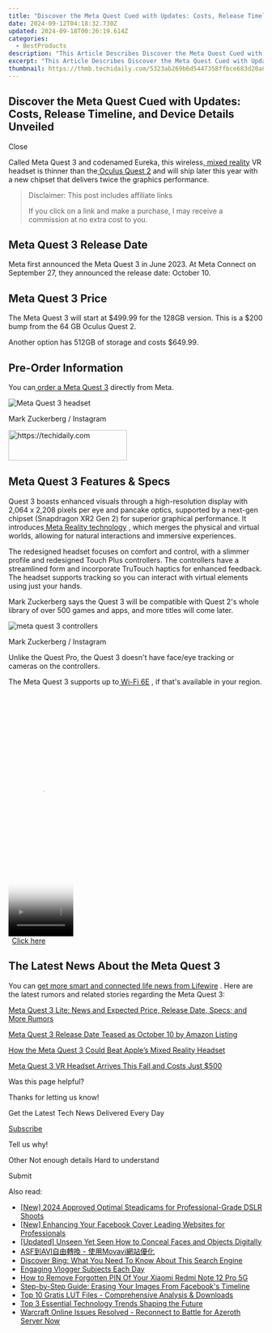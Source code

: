 ```yaml
---
title: "Discover the Meta Quest Cued with Updates: Costs, Release Timeline, and Device Details Unveiled"
date: 2024-09-12T04:18:32.730Z
updated: 2024-09-18T00:26:19.614Z
categories:
  - BestProducts
description: "This Article Describes Discover the Meta Quest Cued with Updates: Costs, Release Timeline, and Device Details Unveiled"
excerpt: "This Article Describes Discover the Meta Quest Cued with Updates: Costs, Release Timeline, and Device Details Unveiled"
thumbnail: https://thmb.techidaily.com/5323ab269b6d5447358ffbce683d20a8b0db809b59cc59254c5cb25869dff46a.jpg
---
```


## Discover the Meta Quest Cued with Updates: Costs, Release Timeline, and Device Details Unveiled

Close 

 Called Meta Quest 3 and codenamed Eureka, this wireless,[ mixed reality](https://www.lifewire.com/what-is-mixed-reality-4588766) VR headset is thinner than the[ Oculus Quest 2](https://www.lifewire.com/oculus-quest-2-hands-on-solid-performance-with-some-cut-corners-5082993) and will ship later this year with a new chipset that delivers twice the graphics performance.

>  Disclaimer: This post includes affiliate links
>
>  If you click on a link and make a purchase, I may receive a commission at no extra cost to you.
>

## Meta Quest 3 Release Date

 Meta first announced the Meta Quest 3 in June 2023\. At Meta Connect on September 27, they announced the release date: October 10.

## Meta Quest 3 Price

 The Meta Quest 3 will start at $499.99 for the 128GB version. This is a $200 bump from the 64 GB Oculus Quest 2.

 Another option has 512GB of storage and costs $649.99.  

## Pre-Order Information

 You can[ order a Meta Quest 3](https://www.meta.com/quest/quest-3/) directly from Meta.

![Meta Quest 3 headset](https://www.lifewire.com/thmb/R0nFxJPG6GNdRdNMejkyp2Ps0BQ=/1500x0/filters:no_upscale():max_bytes(200000):strip_icc():format(webp)/meta-quest-3-headset-front-7049bb83fcbd4b51967c79f6d62a372d.png) 

Mark Zuckerberg / Instagram

<!-- affiliate ads begin -->
<a href="https://25home.pxf.io/c/5597632/2148640/16836" target="_top" id="2148640">
  <img src="//a.impactradius-go.com/display-ad/16836-2148640" border="0" alt="https://techidaily.com" width="234" height="60"/>
</a>
<img height="0" width="0" src="https://25home.pxf.io/i/5597632/2148640/16836" style="position:absolute;visibility:hidden;" border="0" />
<!-- affiliate ads end -->

##  Meta Quest 3 Features & Specs

 Quest 3 boasts enhanced visuals through a high-resolution display with 2,064 x 2,208 pixels per eye and pancake optics, supported by a next-gen chipset (Snapdragon XR2 Gen 2) for superior graphical performance. It introduces[ Meta Reality technology](https://www.meta.com/blog/quest/mixed-reality-definition-passthrough-scene-understanding-spatial-anchors/) , which merges the physical and virtual worlds, allowing for natural interactions and immersive experiences.

 The redesigned headset focuses on comfort and control, with a slimmer profile and redesigned Touch Plus controllers. The controllers have a streamlined form and incorporate TruTouch haptics for enhanced feedback. The headset supports tracking so you can interact with virtual elements using just your hands.

 Mark Zuckerberg says the Quest 3 will be compatible with Quest 2's whole library of over 500 games and apps, and more titles will come later.

![meta quest 3 controllers](https://www.lifewire.com/thmb/u3aTimwltvpfD-actB8lufsDZNo=/1500x0/filters:no_upscale():max_bytes(200000):strip_icc():format(webp)/meta-quest-3-controllers-45f99ced94a544fa82a64f37a1cd1d05.png) 

Mark Zuckerberg / Instagram

 Unlike the Quest Pro, the Quest 3 doesn't have face/eye tracking or cameras on the controllers.

 The Meta Quest 3 supports up to[ Wi-Fi 6E](https://www.lifewire.com/6ghz-6e-wi-fi-4845541) , if that's available in your region.  

<!-- affiliate ads begin -->
<span id="1975636">
					<video width="128" height="480" style="cursor:pointer"
           poster="//a.impactradius-go.com/display-clicktoplayimage/1975636.png"
           onclick="if(!this.playClicked){this.play();this.setAttribute('controls',true);this.playClicked=true;}">
	   <source src="//a.impactradius-go.com/display-ad/22993-1975636">
	   <img src="//a.impactradius-go.com/display-clicktoplayimage/1975636.png" style="border: none; height: 100%; width: 100%; object-fit: contain">
	</video>
	<div style="width:80px;text-align:center"><a href="javascript:window.open(decodeURIComponent('https%3A%2F%2Fhomestyler.sjv.io%2Fc%2F5597632%2F1975636%2F22993'), '_blank');void(0);">Click here</a></div>
</span>
<img height="0" width="0" src="https://imp.pxf.io/i/5597632/1975636/22993" style="position:absolute;visibility:hidden;" border="0" />
<!-- affiliate ads end -->

##  The Latest News About the Meta Quest 3

 You can [ get more smart and connected life news from Lifewire](https://www.lifewire.com/smart-home-connected-life-news-4797031) . Here are the latest rumors and related stories regarding the Meta Quest 3:

[  Meta Quest 3 Lite: News and Expected Price, Release Date, Specs; and More Rumors ](https://www.lifewire.com/meta-quest-3-lite-8661438) 

[  Meta Quest 3 Release Date Teased as October 10 by Amazon Listing ](https://www.lifewire.com/meta-quest-3-7975592) 

[  How the Meta Quest 3 Could Beat Apple’s Mixed Reality Headset ](https://www.lifewire.com/how-the-meta-quest-3-could-beat-apples-mixed-reality-headset-7508093) 

[  Meta Quest 3 VR Headset Arrives This Fall and Costs Just $500 ](https://www.lifewire.com/meta-quest-3-vr-headset-arrives-this-fall-7507067) 

Was this page helpful?

Thanks for letting us know!

 Get the Latest Tech News Delivered Every Day

[ Subscribe ](https://www.lifewire.com/#) 

Tell us why!

 Other  Not enough details  Hard to understand 

 Submit 

<ins class="adsbygoogle"
     style="display:block"
     data-ad-format="autorelaxed"
     data-ad-client="ca-pub-7571918770474297"
     data-ad-slot="1223367746"></ins>

<ins class="adsbygoogle"
     style="display:block"
     data-ad-client="ca-pub-7571918770474297"
     data-ad-slot="8358498916"
     data-ad-format="auto"
     data-full-width-responsive="true"></ins>

<span class="atpl-alsoreadstyle">Also read:</span>
<div><ul>
<li><a href="https://fox-helps.techidaily.com/new-2024-approved-optimal-steadicams-for-professional-grade-dslr-shoots/"><u>[New] 2024 Approved Optimal Steadicams for Professional-Grade DSLR Shoots</u></a></li>
<li><a href="https://facebook-video-content.techidaily.com/new-enhancing-your-facebook-cover-leading-websites-for-professionals/"><u>[New] Enhancing Your Facebook Cover Leading Websites for Professionals</u></a></li>
<li><a href="https://youtube-blog.techidaily.com/ed-unseen-yet-seen-how-to-conceal-faces-and-objects-digitally/"><u>[Updated] Unseen Yet Seen How to Conceal Faces and Objects Digitally</u></a></li>
<li><a href="https://win-blog.techidaily.com/asfavi-movavi/"><u>ASF到AVI自由轉換 - 使用Movavi網站優化</u></a></li>
<li><a href="https://techtrends.techidaily.com/discover-bing-what-you-need-to-know-about-this-search-engine/"><u>Discover Bing: What You Need To Know About This Search Engine</u></a></li>
<li><a href="https://youtube-clips.techidaily.com/engaging-vlogger-subjects-each-day/"><u>Engaging Vlogger Subjects Each Day</u></a></li>
<li><a href="https://unlock-android.techidaily.com/how-to-remove-forgotten-pin-of-your-xiaomi-redmi-note-12-pro-5g-by-drfone-android/"><u>How to Remove Forgotten PIN Of Your Xiaomi Redmi Note 12 Pro 5G</u></a></li>
<li><a href="https://techtrends.techidaily.com/step-by-step-guide-erasing-your-images-from-facebooks-timeline/"><u>Step-by-Step Guide: Erasing Your Images From Facebook's Timeline</u></a></li>
<li><a href="https://fox-blue.techidaily.com/top-10-gratis-lut-files-comprehensive-analysis-and-downloads/"><u>Top 10 Gratis LUT Files - Comprehensive Analysis & Downloads</u></a></li>
<li><a href="https://techtrends.techidaily.com/top-3-essential-technology-trends-shaping-the-future/"><u>Top 3 Essential Technology Trends Shaping the Future</u></a></li>
<li><a href="https://win-solutions.techidaily.com/warcraft-online-issues-resolved-reconnect-to-battle-for-azeroth-server-now/"><u>Warcraft Online Issues Resolved - Reconnect to Battle for Azeroth Server Now</u></a></li>
</ul></div>

